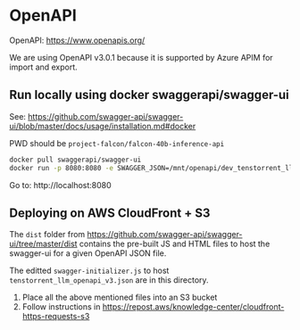 # OpenAPI

OpenAPI: https://www.openapis.org/

We are using OpenAPI v3.0.1 because it is supported by Azure APIM for import and export.

## Run locally using docker swaggerapi/swagger-ui

See: https://github.com/swagger-api/swagger-ui/blob/master/docs/usage/installation.md#docker

PWD should be `project-falcon/falcon-40b-inference-api`

```bash
docker pull swaggerapi/swagger-ui
docker run -p 8080:8080 -e SWAGGER_JSON=/mnt/openapi/dev_tenstorrent_llm_openapi_v3.json -v $PWD/docs/openapi:/mnt/openapi swaggerapi/swagger-ui
```

Go to: http://localhost:8080

## Deploying on AWS CloudFront + S3

The `dist` folder from https://github.com/swagger-api/swagger-ui/tree/master/dist
contains the pre-built JS and HTML files to host the swagger-ui for a given OpenAPI JSON file.

The editted `swagger-initializer.js` to host `tenstorrent_llm_openapi_v3.json` are in this directory.

1. Place all the above mentioned files into an S3 bucket
2. Follow instructions in https://repost.aws/knowledge-center/cloudfront-https-requests-s3
